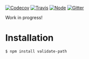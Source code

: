 [![Codecov](https://img.shields.io/codecov/c/github/ehmicky/validate-path.svg?label=tested&logo=codecov)](https://codecov.io/gh/ehmicky/validate-path) [![Travis](https://img.shields.io/badge/cross-platform-4cc61e.svg?logo=travis)](https://travis-ci.org/ehmicky/validate-path) [![Node](https://img.shields.io/node/v/validate-path.svg?logo=node.js)](#) [![Gitter](https://img.shields.io/gitter/room/ehmicky/validate-path.svg?logo=gitter)](https://gitter.im/ehmicky/validate-path)

Work in progress!

# Installation

```bash
$ npm install validate-path
```
